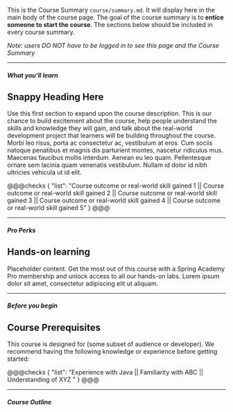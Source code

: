 This is the Course Summary `course/summary.md`. It will display here in the main body of the course page. The goal of the course summary is to **entice someone to start the course**. The sections below should be included in every course summary.

_Note: users DO NOT have to be logged in to see this page and the Course Summary_

---

##### What you'll learn

## Snappy Heading Here

Use this first section to expand upon the course description. This is our chance to build excitement about the course, help people understand the skills and knowledge they will gain, and talk about the real-world development project that learners will be building throughout the course. Morbi leo risus, porta ac consectetur ac, vestibulum at eros. Cum sociis natoque penatibus et magnis dis parturient montes, nascetur ridiculus mus. Maecenas faucibus mollis interdum. Aenean eu leo quam. Pellentesque ornare sem lacinia quam venenatis vestibulum. Nullam id dolor id nibh ultricies vehicula ut id elit.

@@@checks
{
"list": "Course outcome or real-world skill gained 1 || Course outcome or real-world skill gained 2 || Course outcome or real-world skill gained 3 || Course outcome or real-world skill gained 4 || Course outcome or real-world skill gained 5"
}
@@@

---

##### Pro Perks

## Hands-on learning

Placeholder content. Get the most out of this course with a Spring Academy Pro membership and unlock access to all our hands-on labs. Lorem ipsum dolor sit amet, consectetur adipiscing elit ut aliquam.

---

##### Before you begin

## Course Prerequisites

This course is designed for (some subset of audience or developer). We recommend having the following knowledge or experience before getting started:

@@@checks
{
"list": "Experience with Java || Familiarity with ABC || Understanding of XYZ "
}
@@@

---

##### Course Outline
